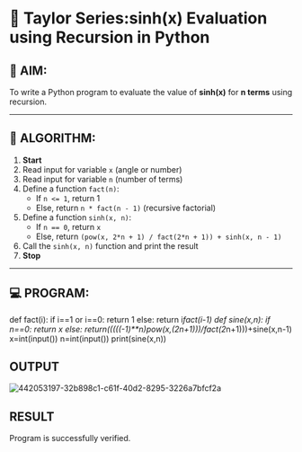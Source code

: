 # 📐 Taylor Series:sinh(x) Evaluation using Recursion in Python

## 🎯 AIM:
To write a Python program to evaluate the value of **sinh(x)** for **n terms** using recursion.

---

## 🧠 ALGORITHM:

1. **Start**
2. Read input for variable `x` (angle or number)
3. Read input for variable `n` (number of terms)
4. Define a function `fact(n)`:
   - If `n <= 1`, return 1
   - Else, return `n * fact(n - 1)` (recursive factorial)
5. Define a function `sinh(x, n)`:
   - If `n == 0`, return `x`
   - Else, return `(pow(x, 2*n + 1) / fact(2*n + 1)) + sinh(x, n - 1)`
6. Call the `sinh(x, n)` function and print the result
7. **Stop**

---

## 💻 PROGRAM:
def fact(i):
   if i==1 or i==0:
       return 1
   else:
       return i*fact(i-1)
def sine(x,n):
  if n==0:
    return x
  else:
    return(((((-1)**n)*pow(x,(2*n+1)))/fact(2*n+1)))+sine(x,n-1)
x=int(input())
n=int(input())
print(sine(x,n))

## OUTPUT
![442053197-32b898c1-c61f-40d2-8295-3226a7bfcf2a](https://github.com/user-attachments/assets/06fe12d8-5912-4c6d-82be-e0663de03393)

## RESULT
Program is successfully verified.
